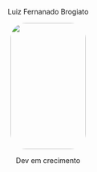 <div align="center">
  
  Luiz Fernanado Brogiato

  <img style="width: 150px; height: 250px; border-radius: 30px;" src="https://github.com/luizbfernando/alura-javascript/assets/109436975/b9b4ae9f-3b57-41e0-8abf-61b11eaed09d">

  Dev em crecimento

</div>

